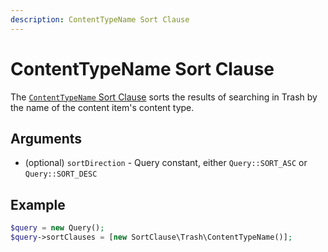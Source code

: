 ```yaml
---
description: ContentTypeName Sort Clause
---
```


# ContentTypeName Sort Clause

The [`ContentTypeName` Sort Clause](../../api/php_api/php_api_reference/classes/Ibexa-Contracts-Core-Repository-Values-Content-Query-SortClause-Trash-ContentTypeName.html) sorts the results of searching in Trash by the name of the content item's content type.

## Arguments

- (optional) `sortDirection` - Query constant, either `Query::SORT_ASC` or `Query::SORT_DESC`

## Example

``` php
$query = new Query();
$query->sortClauses = [new SortClause\Trash\ContentTypeName()];
```
